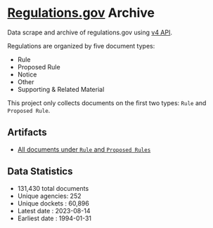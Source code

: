 # [Regulations.gov](https://www.regulations.gov/) Archive

Data scrape and archive of regulations.gov using [v4 API](https://open.gsa.gov/api/regulationsgov/).


Regulations are organized by five document types:

+ Rule
+ Proposed Rule
+ Notice
+ Other
+ Supporting & Related Material

This project only collects documents on the first two types: `Rule` and `Proposed Rule`.

## Artifacts

+ [All documents under `Rule` and `Proposed Rules`](artifacts/LISTING_rules_and_posted_rules.csv)


## Data Statistics
+ 131,430 total documents
+ Unique agencies: 252
+ Unique dockets : 60,896
+ Latest date    : 2023-08-14
+ Earliest date  : 1994-01-31

